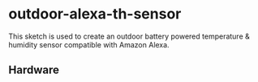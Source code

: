 # outdoor-alexa-th-sensor

This sketch is used to create an outdoor battery powered temperature & humidity sensor compatible with Amazon Alexa.

## Hardware
